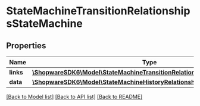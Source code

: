 # StateMachineTransitionRelationshipsStateMachine

## Properties
Name | Type | Description | Notes
------------ | ------------- | ------------- | -------------
**links** | [**\ShopwareSDK6\Model\StateMachineTransitionRelationshipsStateMachineLinks**](StateMachineTransitionRelationshipsStateMachineLinks.md) |  | [optional] 
**data** | [**\ShopwareSDK6\Model\StateMachineHistoryRelationshipsStateMachineData**](StateMachineHistoryRelationshipsStateMachineData.md) |  | [optional] 

[[Back to Model list]](../../README.md#documentation-for-models) [[Back to API list]](../../README.md#documentation-for-api-endpoints) [[Back to README]](../../README.md)

